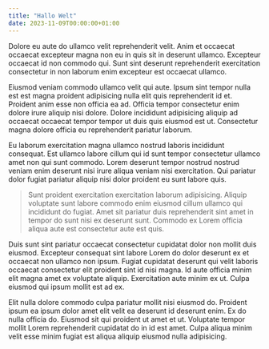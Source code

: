 ```yaml
---
title: "Hallo Welt"
date: 2023-11-09T00:00:00+01:00
---
```


Dolore eu aute do ullamco velit reprehenderit velit. Anim et occaecat occaecat excepteur magna non eu in quis sit in deserunt ullamco. Excepteur occaecat id non commodo qui. Sunt sint deserunt reprehenderit exercitation consectetur in non laborum enim excepteur est occaecat ullamco.

Eiusmod veniam commodo ullamco velit qui aute. Ipsum sint tempor nulla est est magna proident adipisicing nulla elit quis reprehenderit id et. Proident anim esse non officia ea ad. Officia tempor consectetur enim dolore irure aliquip nisi dolore. Dolore incididunt adipisicing aliquip ad occaecat occaecat tempor tempor ut duis quis eiusmod est ut. Consectetur magna dolore officia eu reprehenderit pariatur laborum.

Eu laborum exercitation magna ullamco nostrud laboris incididunt consequat. Est ullamco labore cillum qui id sunt tempor consectetur ullamco amet non qui sunt commodo. Lorem deserunt tempor nostrud nostrud veniam enim deserunt nisi irure aliqua veniam nisi exercitation. Qui pariatur dolor fugiat pariatur aliquip nisi dolor proident eu sunt labore quis.

> Sunt proident exercitation exercitation laborum adipisicing. Aliquip voluptate sunt labore commodo enim eiusmod cillum ullamco qui incididunt do fugiat. Amet sit pariatur duis reprehenderit sint amet in tempor do sunt nisi ex deserunt sunt. Commodo ex Lorem officia aliqua aute est consectetur aute est quis.

Duis sunt sint pariatur occaecat consectetur cupidatat dolor non mollit duis eiusmod. Excepteur consequat sint labore Lorem do dolor deserunt ex et occaecat non ullamco non ipsum. Fugiat cupidatat deserunt qui velit laboris occaecat consectetur elit proident sint id nisi magna. Id aute officia minim elit magna amet ex voluptate aliquip. Exercitation aute minim ex ut. Culpa eiusmod qui ipsum mollit est ad ex.

Elit nulla dolore commodo culpa pariatur mollit nisi eiusmod do. Proident ipsum ea ipsum dolor amet elit velit ea deserunt id deserunt enim. Ex do nulla officia do. Eiusmod sit qui proident ut amet et ut. Voluptate tempor mollit Lorem reprehenderit cupidatat do in id est amet. Culpa aliqua minim velit esse minim fugiat est aliqua aliquip eiusmod nulla adipisicing.
